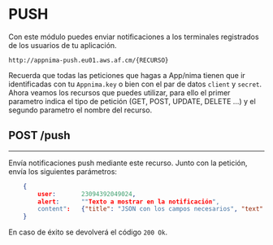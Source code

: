 PUSH
====

Con este módulo puedes enviar notificaciones a los terminales registrados de los usuarios de tu aplicación. 

	http://appnima-push.eu01.aws.af.cm/{RECURSO}
	
Recuerda que todas las peticiones que hagas a App/nima tienen que ir identificadas con tu `Appnima.key` o bien con el par de datos `client` y `secret`. Ahora veamos los recursos que puedes utilizar, para ello el primer parametro indica el tipo de petición (GET, POST, UPDATE, DELETE …) y el segundo parametro el nombre del recurso.


## POST /push
-------------
Envía notificaciones push mediante este recurso. Junto con la petición, envía los siguientes parámetros:

```json
    {
		user:		23094392049024,
		alert:      ""Texto a mostrar en la notificación",
		content":   {"title": "JSON con los campos necesarios", "text": "Hola App/nima!"}
	}
```
En caso de éxito se devolverá el código `200 Ok`.
